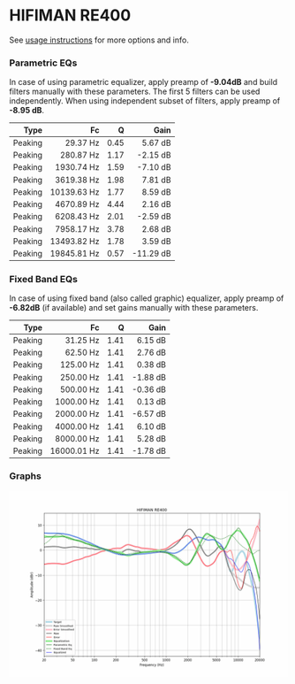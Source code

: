 # HIFIMAN RE400
See [usage instructions](https://github.com/jaakkopasanen/AutoEq#usage) for more options and info.

### Parametric EQs
In case of using parametric equalizer, apply preamp of **-9.04dB** and build filters manually
with these parameters. The first 5 filters can be used independently.
When using independent subset of filters, apply preamp of **-8.95 dB**.

| Type    | Fc          |    Q | Gain      |
|--------:|------------:|-----:|----------:|
| Peaking | 29.37 Hz    | 0.45 | 5.67 dB   |
| Peaking | 280.87 Hz   | 1.17 | -2.15 dB  |
| Peaking | 1930.74 Hz  | 1.59 | -7.10 dB  |
| Peaking | 3619.38 Hz  | 1.98 | 7.81 dB   |
| Peaking | 10139.63 Hz | 1.77 | 8.59 dB   |
| Peaking | 4670.89 Hz  | 4.44 | 2.16 dB   |
| Peaking | 6208.43 Hz  | 2.01 | -2.59 dB  |
| Peaking | 7958.17 Hz  | 3.78 | 2.68 dB   |
| Peaking | 13493.82 Hz | 1.78 | 3.59 dB   |
| Peaking | 19845.81 Hz | 0.57 | -11.29 dB |

### Fixed Band EQs
In case of using fixed band (also called graphic) equalizer, apply preamp of **-6.82dB**
(if available) and set gains manually with these parameters.

| Type    | Fc          |    Q | Gain     |
|--------:|------------:|-----:|---------:|
| Peaking | 31.25 Hz    | 1.41 | 6.15 dB  |
| Peaking | 62.50 Hz    | 1.41 | 2.76 dB  |
| Peaking | 125.00 Hz   | 1.41 | 0.38 dB  |
| Peaking | 250.00 Hz   | 1.41 | -1.88 dB |
| Peaking | 500.00 Hz   | 1.41 | -0.36 dB |
| Peaking | 1000.00 Hz  | 1.41 | 0.13 dB  |
| Peaking | 2000.00 Hz  | 1.41 | -6.57 dB |
| Peaking | 4000.00 Hz  | 1.41 | 6.10 dB  |
| Peaking | 8000.00 Hz  | 1.41 | 5.28 dB  |
| Peaking | 16000.01 Hz | 1.41 | -1.78 dB |

### Graphs
![](./HIFIMAN%20RE400.png)